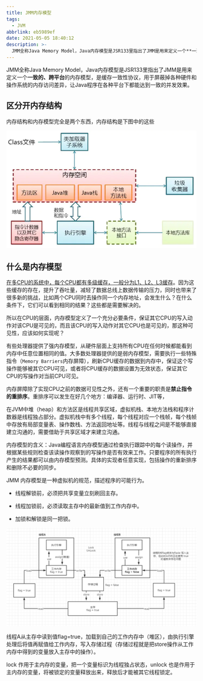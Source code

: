 ```yaml
---
title: JMM内存模型
tags:
  - JVM
abbrlink: eb5989ef
date: 2021-05-05 18:40:12
description: >-
  JMM全称Java Memory Model，Java内存模型是JSR133里指出了JMM是用来定义一个**一致的、跨平台**的内存模型，是缓存一致性协议，用于屏蔽掉各种硬件和操作系统的内存访问差异，让Java程序在各种平台下都能达到一致的并发效果。
---
```


JMM全称Java Memory Model，Java内存模型是JSR133里指出了JMM是用来定义一个**一致的、跨平台**的内存模型，是缓存一致性协议，用于屏蔽掉各种硬件和操作系统的内存访问差异，让Java程序在各种平台下都能达到一致的并发效果。

## 区分开内存结构

内存结构和内存模型完全是两个东西，内存结构是下图中的这些

![img](JVM-JMM-Memory-Model/webp.webp)

## 什么是内存模型

[在多CPU的系统中，每个CPU都有多级缓存，一般分为L1、L2、L3缓存](/ffba6cb8.html)。因为这些缓存的存在，提升了吞吐量，减轻了数据总线上数据传输的压力，同时也带来了很多新的挑战，比如两个CPU同时去操作同一个内存地址，会发生什么？在什么条件下，它们可以看到相同的结果？这些都是需要解决的。

所以在CPU的层面，内存模型定义了一个充分必要条件，保证其它CPU的写入动作对该CPU是可见的，而且该CPU的写入动作对其它CPU也是可见的，那这种可见性，应该如何实现呢？

有些处理器提供了强内存模型，从硬件层面上支持所有CPU在任何时候都能看到内存中任意位置相同的值。大多数处理器提供的是弱内存模型，需要执行一些特殊指令（`Memory Barriers`内存屏障），刷新CPU缓存的数据到内存中，保证这个写操作能够被其它CPU可见，或者将CPU缓存的数据设置为无效状态，保证其它CPU的写操作对当前CPU可见。

内存屏障除了实现CPU之前的数据可见性之外，还有一个重要的职责是**禁止指令的重排序**。重排序可以发生在好几个地方：编译器、运行时、JIT等，

在JVM中堆（heap）和方法区是线程共享区域，虚拟机栈、本地方法栈和程序计数器是线程独占部分。虚拟机栈中有多个线程，每个线程对应一个栈帧，每个栈帧中存放有局部变量表、操作数栈、方法返回地址等。线程与线程之间是不能够直接建立沟通的，需要借助于共享区域才来建立沟通。

内存模型的含义：Java编程语言内存模型通过检查执行跟踪中的每个读操作，并根据某些规则检查该读操作观察到的写操作是否有效来工作。只要程序的所有执行产生的结果都可以由内存模型预测。具体的实现者任意实现，包括操作的重新排序和删除不必要的同步。

JMM 内存模型是一种虚拟机的规范，描述程序的可能行为。

- 线程解锁前，必须把共享变量立刻刷回主存。

- 线程加锁前，必须读取主存中的最新值到工作内存中。

- 加锁和解锁是同一把锁。

![image-20220305205222083](JVM-JMM-Memory-Model/image-20220305205222083.png)

线程A从主存中读到值flag=true，加载到自己的工作内存中（堆区），由执行引擎处理后将值再赋值给工作内存，写入存储过程（存储过程就是把store操作从工作内存中得到的变量放入主存中的操作）。

lock 作用于主内存的变量，把一个变量标识为线程独占状态，unlock 也是作用于主内存的变量，将被锁定的变量释放出来，释放后才能被其它线程锁定。

